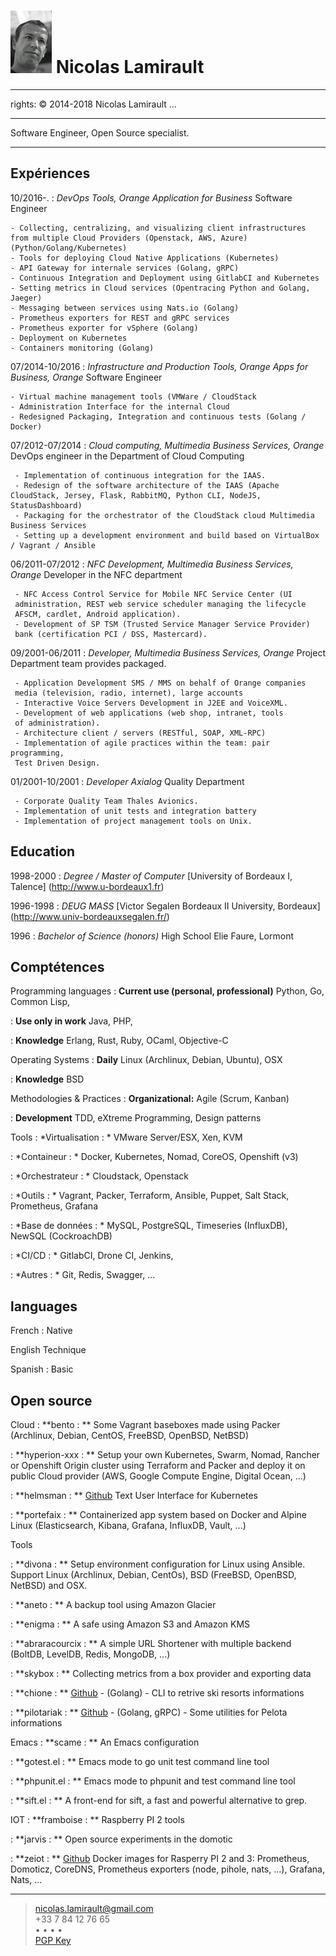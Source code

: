 ![](me.jpg) Nicolas Lamirault
===========================================
---
rights: © 2014-2018 Nicolas Lamirault
...

----

Software Engineer, Open Source specialist.

----

Expériences
--------------

10/2016-.
:   *DevOps Tools, Orange Application for Business*
    Software Engineer

    - Collecting, centralizing, and visualizing client infrastructures from multiple Cloud Providers (Openstack, AWS, Azure) (Python/Golang/Kubernetes)
    - Tools for deploying Cloud Native Applications (Kubernetes)
    - API Gateway for internale services (Golang, gRPC)
    - Continuous Integration and Deployment using GitlabCI and Kubernetes
    - Setting metrics in Cloud services (Opentracing Python and Golang, Jaeger)
    - Messaging between services using Nats.io (Golang)
    - Prometheus exporters for REST and gRPC services
    - Prometheus exporter for vSphere (Golang)
    - Deployment on Kubernetes
    - Containers monitoring (Golang)

07/2014-10/2016
:    *Infrastructure and Production Tools, Orange Apps for Business, Orange*
     Software Engineer

    - Virtual machine management tools (VMWare / CloudStack
    - Administration Interface for the internal Cloud
    - Redesigned Packaging, Integration and continuous tests (Golang / Docker)

07/2012-07/2014
:    *Cloud computing, Multimedia Business Services, Orange*
     DevOps engineer in the Department of Cloud Computing

     - Implementation of continuous integration for the IAAS.
     - Redesign of the software architecture of the IAAS (Apache CloudStack, Jersey, Flask, RabbitMQ, Python CLI, NodeJS, StatusDashboard)
     - Packaging for the orchestrator of the CloudStack cloud Multimedia Business Services
     - Setting up a development environment and build based on VirtualBox / Vagrant / Ansible

06/2011-07/2012
:    *NFC Development, Multimedia Business Services, Orange*
     Developer in the NFC department

     - NFC Access Control Service for Mobile NFC Service Center (UI
     administration, REST web service scheduler managing the lifecycle
     AFSCM, cardlet, Android application).
     - Development of SP TSM (Trusted Service Manager Service Provider)
     bank (certification PCI / DSS, Mastercard).

09/2001-06/2011
:   *Developer, Multimedia Business Services, Orange*
     Project Department team provides packaged.

     - Application Development SMS / MMS on behalf of Orange companies
     media (television, radio, internet), large accounts
     - Interactive Voice Servers Development in J2EE and VoiceXML.
     - Development of web applications (web shop, intranet, tools
     of administration).
     - Architecture client / servers (RESTful, SOAP, XML-RPC)
     - Implementation of agile practices within the team: pair programming,
     Test Driven Design.

01/2001-10/2001
:    *Developer Axialog*
     Quality Department

     - Corporate Quality Team Thales Avionics.
     - Implementation of unit tests and integration battery
     - Implementation of project management tools on Unix.


Education
-------------

1998-2000
:    *Degree / Master of Computer*
     [University of Bordeaux I, Talence] (http://www.u-bordeaux1.fr)

1996-1998
:    *DEUG MASS*
     [Victor Segalen Bordeaux II University, Bordeaux] (http://www.univ-bordeauxsegalen.fr/)

1996
:    *Bachelor of Science (honors)*
     High School Elie Faure, Lormont

Comptétences
---------------

Programming languages
:    **Current use (personal, professional)**
     Python, Go, Common Lisp,

:    **Use only in work**
     Java, PHP,

:    **Knowledge**
     Erlang, Rust, Ruby, OCaml, Objective-C

Operating Systems
:    **Daily**
     Linux (Archlinux, Debian, Ubuntu), OSX

:    **Knowledge**
     BSD

Methodologies & Practices
:    **Organizational:**
     Agile (Scrum, Kanban)

:    **Development**
     TDD, eXtreme Programming, Design patterns

Tools
:   *Virtualisation : *
    VMware Server/ESX, Xen, KVM

:   *Containeur : *
    Docker, Kubernetes, Nomad, CoreOS, Openshift (v3)

:   *Orchestrateur : *
    Cloudstack, Openstack

:   *Outils : *
    Vagrant, Packer, Terraform, Ansible, Puppet, Salt Stack, Prometheus, Grafana

:   *Base de données : *
    MySQL, PostgreSQL, Timeseries (InfluxDB), NewSQL (CockroachDB)

:   *CI/CD : *
    GitlabCI, Drone CI, Jenkins,

:   *Autres : *
    Git, Redis, Swagger, ...

languages
---------

French
: Native

English
Technique

Spanish
: Basic

Open source
----------------

Cloud
:   **bento : **
    Some Vagrant baseboxes made using Packer (Archlinux, Debian, CentOS,
    FreeBSD, OpenBSD, NetBSD)

:   **hyperion-xxx : **
    Setup your own Kubernetes, Swarm, Nomad, Rancher or Openshift Origin cluster
    using Terraform and Packer and deploy it on public Cloud provider (AWS,
    Google Compute Engine, Digital Ocean, ...)

:   **helmsman : ** [Github](https://github.com/nlamirault/helmsman)
    Text User Interface for Kubernetes

:   **portefaix : **
    Containerized app system based on Docker and Alpine Linux
    (Elasticsearch, Kibana, Grafana, InfluxDB, Vault, ...)

Tools

:   **divona : **
    Setup environment configuration for Linux using Ansible. Support Linux
    (Archlinux, Debian, CentOs), BSD (FreeBSD, OpenBSD, NetBSD) and OSX.

:   **aneto : **
    A backup tool using Amazon Glacier

:   **enigma : **
    A safe using Amazon S3 and Amazon KMS

:   **abraracourcix : **
    A simple URL Shortener with multiple backend
    (BoltDB, LevelDB, Redis, MongoDB, ...)

:   **skybox : **
    Collecting metrics from a box provider and exporting data

:   **chione : ** [Github](https://github.com/nlamirault/chione) - (Golang) -
    CLI to retrive ski resorts informations

:   **pilotariak : ** [Github](https://github.com/pilotariak) - (Golang, gRPC) -
    Some utilities for Pelota informations

Emacs
:   **scame : **
    An Emacs configuration

:   **gotest.el : **
    Emacs mode to go unit test command line tool

:   **phpunit.el : **
    Emacs mode to phpunit and test command line tool

:   **sift.el : **
    A front-end for sift, a fast and powerful alternative to grep.

IOT
:   **framboise : **
    Raspberry PI 2 tools

:   **jarvis : **
    Open source experiments in the domotic

:   **zeiot : ** [Github](https://github.com/zeiot)
    Docker images for Rasperry PI 2 and 3: Prometheus, Domoticz, CoreDNS, Prometheus exporters (node, pihole, nats, ...), Grafana, Nats, ...


------
> <nicolas.lamirault@gmail.com> <br /> +33 7 84 12 76 65 <br />
> <a href="https://github.com/nlamirault" alt="Github"><i class="fa fa-github"></i></a> •
> <a href="https://twitter.com/nlamirault" alt="Twitter"><i class="fa fa-twitter"></i> </a> •
> <a href="https://plus.google.com/+nicolaslamirault" alt="Google Plus"><i class="fa fa-google-plus"></i> </a>  •
> <a href="http://www.linkedin.com/in/nicolaslamirault" alt="Linkedin"><i class="fa fa-linkedin"></i> </a> •
> <a href="https://www.facebook.com/nicolas.lamirault" alt="Facebook"><i class="fa fa-facebook"></i> </a> <br />
> <a href="http://pgp.mit.edu/pks/lookup?op=get&search=0x5F99269A6FCA437C"> PGP Key </a>
